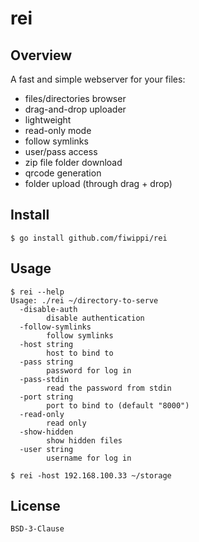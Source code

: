 # rei

## Overview
A fast and simple webserver for your files:

- files/directories browser
- drag-and-drop uploader
- lightweight
- read-only mode
- follow symlinks
- user/pass access
- zip file folder download
- qrcode generation
- folder upload (through drag + drop)

## Install
```console
$ go install github.com/fiwippi/rei
```

## Usage
```console
$ rei --help
Usage: ./rei ~/directory-to-serve
  -disable-auth
        disable authentication
  -follow-symlinks
        follow symlinks
  -host string
        host to bind to
  -pass string
        password for log in
  -pass-stdin
        read the password from stdin
  -port string
        port to bind to (default "8000")
  -read-only
        read only
  -show-hidden
        show hidden files
  -user string
        username for log in

$ rei -host 192.168.100.33 ~/storage
```

## License
`BSD-3-Clause`
